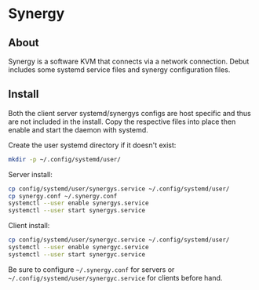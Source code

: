 # Synergy

## About

Synergy is a software KVM that connects via a network connection.  Debut
includes some systemd service files and synergy configuration files.

## Install

Both the client server systemd/synergys configs are host specific and thus
are not included in the install.  Copy the respective files into place then
enable and start the daemon with systemd.

Create the user systemd directory if it doesn't exist:

```bash
mkdir -p ~/.config/systemd/user/
```

Server install:

```bash
cp config/systemd/user/synergys.service ~/.config/systemd/user/
cp synergy.conf ~/.synergy.conf
systemctl --user enable synergys.service
systemctl --user start synergys.service
```

Client install:

```bash
cp config/systemd/user/synergyc.service ~/.config/systemd/user/
systemctl --user enable synergyc.service
systemctl --user start synergyc.service
```

Be sure to configure `~/.synergy.conf` for servers or
`~/.config/systemd/user/synergyc.service` for clients before hand.


